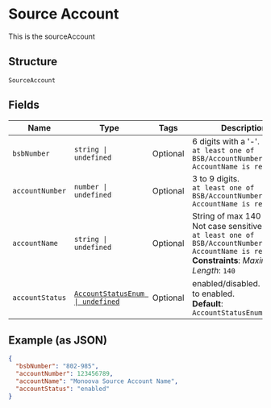 
# Source Account

This is the  sourceAccount

## Structure

`SourceAccount`

## Fields

| Name | Type | Tags | Description |
|  --- | --- | --- | --- |
| `bsbNumber` | `string \| undefined` | Optional | 6 digits with a '-'. <br/> `at least one of BSB/AccountNumber or AccountName is required` |
| `accountNumber` | `number \| undefined` | Optional | 3 to 9 digits. <br/> `at least one of BSB/AccountNumber or AccountName is required` |
| `accountName` | `string \| undefined` | Optional | String of max 140 chars. Not case sensitive. <br/> `at least one of BSB/AccountNumber or AccountName is required`<br>**Constraints**: *Maximum Length*: `140` |
| `accountStatus` | [`AccountStatusEnum \| undefined`](../../doc/models/account-status-enum.md) | Optional | enabled/disabled. Default to enabled.<br>**Default**: `AccountStatusEnum.Enabled` |

## Example (as JSON)

```json
{
  "bsbNumber": "802-985",
  "accountNumber": 123456789,
  "accountName": "Monoova Source Account Name",
  "accountStatus": "enabled"
}
```

